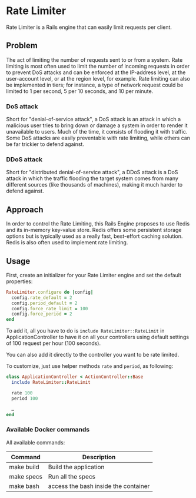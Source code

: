 # Rate Limiter

Rate Limiter is a Rails engine that can easily limit requests per client.

## Problem

The act of limiting the number of requests sent to or from a system. Rate limiting is most often used to limit the number of incoming requests in order to prevent DoS attacks and can be enforced at the IP-address level, at the user-account level, or at the region level, for example. Rate limiting can also be implemented in tiers; for instance, a type of network request could be limited to 1 per second, 5 per 10 seconds, and 10 per minute.

### DoS attack

Short for "denial-of-service attack", a DoS attack is an attack in which a malicious user tries to bring down or damage a system in order to render it unavailable to users. Much of the time, it consists of flooding it with traffic. Some DoS attacks are easily preventable with rate limiting, while others can be far trickier to defend against.

### DDoS attack

Short for "distributed denial-of-service attack", a DDoS attack is a DoS attack in which the traffic flooding the target system comes from many different sources (like thousands of machines), making it much harder to defend against.

## Approach

In order to control the Rate Limiting, this Rails Engine proposes to use Redis and its in-memory key-value store. Redis offers some persistent storage options but is typically used as a really fast, best-effort caching solution. Redis is also often used to implement rate limiting.

## Usage

First, create an initializer for your Rate Limiter engine and set the default properties:

```ruby
RateLimiter.configure do |config|
  config.rate_default = 2
  config.period_default = 2
  config.force_rate_limit = 100
  config.force_period = 2
end
```

To add it, all you have to do is `include RateLimiter::RateLimit` in ApplicationController to have it on all your controllers using default settings of 100 request per hour (100 seconds).

You can also add it directly to the controller you want to be rate limited.

To customize, just use helper methods `rate` and `period`, as following:

```ruby
class ApplicationController < ActionController::Base
  include RateLimiter::RateLimit

  rate 100
  period 100

  …
end
```

### Available Docker commands

All available commands:

| Command      | Description                            |
|--------------|----------------------------------------|
| make build   | Build the application                  |
| make specs   | Run all the specs                      |
| make bash    | access the bash inside the container   |
